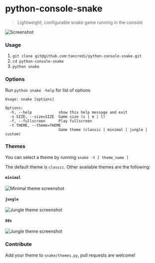 # python-console-snake

> Lightweight, configurable snake game running in the console

![Screenshot](http://s2.postimg.org/tzpt8rs09/snake.png)

### Usage

1. `git clone git@github.com:tancredi/python-console-snake.git`
2. `cd python-console-snake`
3. `python snake`

### Options

Run `python snake -help` for list of options

```
Usage: snake [options]

Options:
  -h, --help            show this help message and exit
  -s SIZE, --size=SIZE  Game size (s | m | l)
  -f, --fullscreen      Play fullscreen
  -t THEME, --theme=THEME
                        Game theme (classic | minimal | jungle | custom)
```

### Themes

You can select a theme by running `snake -t [ theme_name ]`

The default theme is `classic`. Other available themes are the following:

#### `minimal`

![Minimal theme screenshot](http://s15.postimg.org/9qnoxbauj/snake_minimal.png)

#### `jungle`

![Jungle theme screenshot](http://s9.postimg.org/f37kp89lr/snake_jungle.png)

#### `80s`

![Jungle theme screenshot](http://s10.postimg.org/j4vlfic9k/snake_80s.jpg)

### Contribute

Add your theme to `snake/themes.py`, pull requests are welcome!
